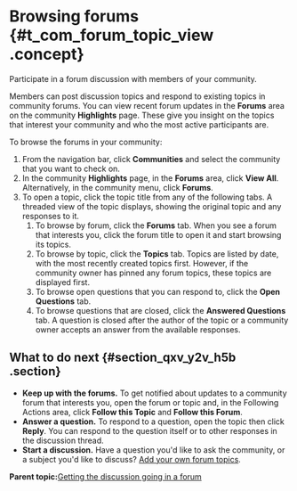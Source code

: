 # Browsing forums {#t_com_forum_topic_view .concept}

Participate in a forum discussion with members of your community.

Members can post discussion topics and respond to existing topics in community forums. You can view recent forum updates in the **Forums** area on the community **Highlights** page. These give you insight on the topics that interest your community and who the most active participants are.

To browse the forums in your community:

1.  From the navigation bar, click **Communities** and select the community that you want to check on.
2.  In the community **Highlights** page, in the **Forums** area, click **View All**. Alternatively, in the community menu, click **Forums**.
3.  To open a topic, click the topic title from any of the following tabs. A threaded view of the topic displays, showing the original topic and any responses to it.
    1.  To browse by forum, click the **Forums** tab. When you see a forum that interests you, click the forum title to open it and start browsing its topics.
    2.  To browse by topic, click the **Topics** tab. Topics are listed by date, with the most recently created topics first. However, if the community owner has pinned any forum topics, these topics are displayed first.
    3.  To browse open questions that you can respond to, click the **Open Questions** tab.
    4.  To browse questions that are closed, click the **Answered Questions** tab. A question is closed after the author of the topic or a community owner accepts an answer from the available responses.

## What to do next {#section_qxv_y2v_h5b .section}

-   **Keep up with the forums.** To get notified about updates to a community forum that interests you, open the forum or topic and, in the Following Actions area, click **Follow this Topic** and **Follow this Forum**.
-   **Answer a question.** To respond to a question, open the topic then click **Reply**. You can respond to the question itself or to other responses in the discussion thread.
-   **Start a discussion.** Have a question you'd like to ask the community, or a subject you'd like to discuss? [Add your own forum topics](t_com_forum_topic_add.md).

**Parent topic:**[Getting the discussion going in a forum](../communities/c_com_forum_frame.md)


